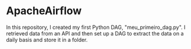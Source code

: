 # ApacheAirflow
In this repository, I created my first Python DAG, "meu_primeiro_dag.py". I retrieved data from an API and then set up a DAG to extract the data on a daily basis and store it in a folder.
